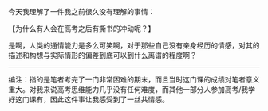  
今天我理解了一件我之前很久没有理解的事情：

【为什么有人会在高考之后有撕书的冲动呢？】

是啊，人类的通情能力是多么可笑啊，对于那些自己没有亲身经历的情感，对其的描述和构想与实际情形的偏差到底可以到什么离谱的程度啊？


----------------

编注：指的是笔者考完了一门非常困难的期末，而且当时这门课的成绩对笔者意义重大。对我来说高考思维能力几乎没有任何难度，而其他一部分人参加高考/我学好这门课有，因此这件事让我感受到了一丝共情感。



